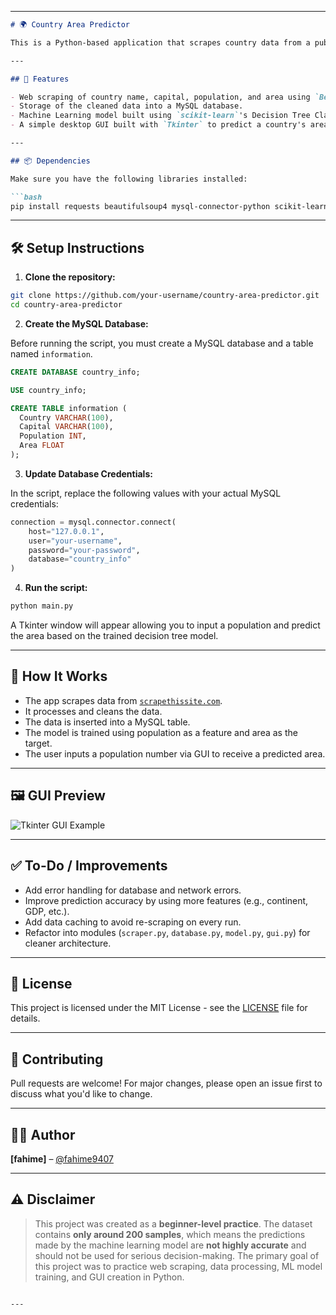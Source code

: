 
---

```markdown
# 🌍 Country Area Predictor

This is a Python-based application that scrapes country data from a public website, stores the information in a MySQL database, trains a decision tree classifier to predict a country's area based on its population, and presents a user-friendly GUI for predictions.

---

## 🚀 Features

- Web scraping of country name, capital, population, and area using `BeautifulSoup`.
- Storage of the cleaned data into a MySQL database.
- Machine Learning model built using `scikit-learn`'s Decision Tree Classifier.
- A simple desktop GUI built with `Tkinter` to predict a country's area based on its population input.

---

## 📦 Dependencies

Make sure you have the following libraries installed:

```bash
pip install requests beautifulsoup4 mysql-connector-python scikit-learn
```

---

## 🛠️ Setup Instructions

1. **Clone the repository:**

```bash
git clone https://github.com/your-username/country-area-predictor.git
cd country-area-predictor
```

2. **Create the MySQL Database:**

Before running the script, you must create a MySQL database and a table named `information`.

```sql
CREATE DATABASE country_info;

USE country_info;

CREATE TABLE information (
  Country VARCHAR(100),
  Capital VARCHAR(100),
  Population INT,
  Area FLOAT
);
```

3. **Update Database Credentials:**

In the script, replace the following values with your actual MySQL credentials:

```python
connection = mysql.connector.connect(
    host="127.0.0.1",
    user="your-username",
    password="your-password",
    database="country_info"
)
```

4. **Run the script:**

```bash
python main.py
```

A Tkinter window will appear allowing you to input a population and predict the area based on the trained decision tree model.

---

## 🧠 How It Works

- The app scrapes data from [`scrapethissite.com`](https://www.scrapethissite.com/pages/simple/).
- It processes and cleans the data.
- The data is inserted into a MySQL table.
- The model is trained using population as a feature and area as the target.
- The user inputs a population number via GUI to receive a predicted area.

---

## 🖼️ GUI Preview

![Tkinter GUI Example](https://user-images.githubusercontent.com/example/gui-preview.png)

---

## ✅ To-Do / Improvements

- Add error handling for database and network errors.
- Improve prediction accuracy by using more features (e.g., continent, GDP, etc.).
- Add data caching to avoid re-scraping on every run.
- Refactor into modules (`scraper.py`, `database.py`, `model.py`, `gui.py`) for cleaner architecture.

---

## 📄 License

This project is licensed under the MIT License - see the [LICENSE](LICENSE) file for details.

---

## 🤝 Contributing

Pull requests are welcome! For major changes, please open an issue first to discuss what you'd like to change.

---

## 🙋‍♀️ Author

**[fahime]** – [@fahime9407](https://github.com/fahime9407)

---

## ⚠️ Disclaimer

> This project was created as a **beginner-level practice**. The dataset contains **only around 200 samples**, which means the predictions made by the machine learning model are **not highly accurate** and should not be used for serious decision-making. The primary goal of this project was to practice web scraping, data processing, ML model training, and GUI creation in Python.
```

---

